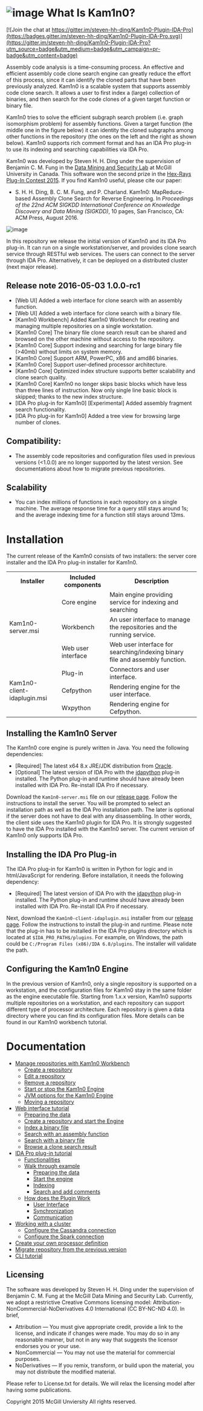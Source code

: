 #  ![image](https://cloud.githubusercontent.com/assets/8474647/14999349/a530f954-1156-11e6-8d8b-6b2136c322bb.png) What Is Kam1n0?

[![Join the chat at https://gitter.im/steven-hh-ding/Kam1n0-Plugin-IDA-Pro](https://badges.gitter.im/steven-hh-ding/Kam1n0-Plugin-IDA-Pro.svg)](https://gitter.im/steven-hh-ding/Kam1n0-Plugin-IDA-Pro?utm_source=badge&utm_medium=badge&utm_campaign=pr-badge&utm_content=badge)

Assembly code analysis is a time-consuming process. An effective and efficient assembly code clone search engine can greatly reduce the effort of this process, since it can identify the cloned parts that have been previously analyzed. Kam1n0 is a scalable system that supports assembly code clone search. It allows a user to first index a (large) collection of binaries, and then search for the code clones of a given target function or binary file. 

Kam1n0 tries to solve the efficient subgraph search problem (i.e. graph isomorphism problem) for assembly functions. Given a target function (the middle one in the figure below) it can identity the cloned subgraphs among other functions in the repository (the ones on the left and the right as shown below). Kam1n0 supports rich comment format and has an IDA Pro plug-in to use its indexing and searching capabilities via IDA Pro. 

Kam1n0 was developed by Steven H. H. Ding under the supervision of Benjamin C. M. Fung in the [Data Mining and Security Lab](http://dmas.lab.mcgill.ca/) at McGill University in Canada. This software won the second prize in the [Hex-Rays Plug-In Contest 2015](https://hex-rays.com/contests/2015/). If you find Kam1n0 useful, please cite our paper:

* S. H. H. Ding, B. C. M. Fung, and P. Charland. Kam1n0: MapReduce-based Assembly Clone Search for Reverse Engineering. In <i>Proceedings of the 22nd ACM SIGKDD International Conference on Knowledge Discovery and Data Mining (SIGKDD)</i>, 10 pages, San Francisco, CA: ACM Press, August 2016.

![image](https://cloud.githubusercontent.com/assets/8474647/9867360/a130631c-5b3a-11e5-8b76-83afec582886.png)

In this repository we release the initial version of Kam1n0 and its IDA Pro plug-in. It can run on a single workstation/server, and provides clone search service through RESTful web services. The users can connect to the server through IDA Pro. Alternatively, it can be deployed on a distributed cluster (next major release).

##  Release note 2016-05-03 1.0.0-rc1
* [Web UI] Added a web interface for clone search with an assembly function.
* [Web UI] Added a web interface for clone search with a binary file.
* [Kam1n0 Workbench] Added Kam1n0 Workbench for creating and managing multiple repositories on a single workstation.
* [Kam1n0 Core] The binary file clone search result can be shared and browsed on the other machine without access to the repository.
* [Kam1n0 Core] Support indexing and searching for large binary file (>40mb) without limits on system memory.
* [Kam1n0 Core] Support ARM, PowerPC, x86 and amd86 binaries.
* [Kam1n0 Core] Support user-defined processor architecture.
* [Kam1n0 Core] Optimized index structure supports better scalability and clone search quality.
* [Kam1n0 Core] Kam1n0 no longer skips basic blocks which have less than three lines of instruction. Now only single line basic block is skipped; thanks to the new index structure.
* [IDA Pro plug-in for Kam1n0] [Experimental] Added assembly fragment search functionality. 
* [IDA Pro plug-in for Kam1n0] Added a tree view for browsing large number of clones.

## Compatibility:

* The assembly code repositories and configuration files used in previous versions (<1.0.0) are no longer supported by the latest version. See documentations about how to migrate previous repositories. 

## Scalability

* You can index millions of functions in each repository on a single machine. The average response time for a query still stays around 1s; and the average indexing time for a function still stays around 13ms.

#  Installation

The current release of the Kam1n0 consists of two installers: the server core installer and the IDA Pro plug-in installer for Kam1n0. 

<table>
  <tr>
    <th>Installer</th>
    <th>Included components</th>
    <th>Description</th>
  </tr>
  <tr>
    <td rowspan="3">Kam1n0-server.msi</td>
     <td>Core engine</td>
     <td>Main engine providing service for indexing and searching</td>
  </tr>
   <tr>
      <td>Workbench</td>
     <td>An user interface to manage the repositories and the running service.</td>
  </tr>
 <tr>
      <td>Web user interface</td>
     <td>Web user interface for searching/indexing binary file and assembly function.</td>
  </tr>
  <tr>
    <td rowspan="3">Kam1n0-client-idaplugin.msi</td>
     <td>Plug-in</td>
     <td>Connectors and user interface.</td>
  </tr>
<tr>
     <td>Cefpython</td>
     <td>Rendering engine for the user interface.</td>
  </tr>
<tr>
     <td>Wxpython</td>
     <td>Rendering engine for Cefpython.</td>
  </tr>
</table>

## Installing the Kam1n0 Server

The Kam1n0 core engine is purely written in Java. You need the following dependencies:

* [Required] The latest x64 8.x JRE/JDK distribution from [Oracle](http://www.oracle.com/technetwork/java/javase/downloads/index.html).
* [Optional] The latest version of IDA Pro with the [idapython](https://code.google.com/p/idapython/) plug-in installed. The Python plug-in and runtime should have already been installed with IDA Pro. Re-install IDA Pro if necessary. 

Download the ```Kam1n0-server.msi``` file on our [release page](https://github.com/McGill-DMaS/Kam1n0-Plugin-IDA-Pro/releases). Follow the instructions to install the server. You will be prompted to select an installation path as well as the IDA Pro installation path. The later is optional if the server does not have to deal with any disassembling. In other words, the client side  uses the Kam1n0 plugin for IDA Pro. It is strongly suggested to have the IDA Pro installed with the Kam1n0 server. The current version of Kam1n0 only supports IDA Pro.

## Installing the IDA Pro Plug-in

The IDA Pro plug-in for Kam1n0 is written in Python for logic and in html/JavaScript for rendering. Before installation, it needs the following dependency:

* [Required] The latest version of IDA Pro with the [idapython](https://code.google.com/p/idapython/) plug-in installed. The Python plug-in and runtime should have already been installed with IDA Pro. Re-install IDA Pro if necessary. 


Next, download the ```Kam1n0-client-idaplugin.msi``` installer from our [release page](https://github.com/McGill-DMaS/Kam1n0-Plugin-IDA-Pro/releases). Follow the instructions to install the plug-in and runtime. Please note that the plug-in has to be installed in the IDA Pro plugins directory which is located at ```$IDA_PRO_PATH$/plugins```. For example, on Windows, the path could be ```C:/Program Files (x86)/IDA 6.8/plugins```. The installer will validate the path. 

## Configuring the Kam1n0 Engine

In the previous version of Kam1n0, only a single repository is supported on a workstation, and the configuration files for Kam1n0 stay in the same folder as the engine executable file. Starting from 1.x.x version, Kam1n0 supports multiple repositories on a workstation, and each repository can support different type of processor architecture. Each repository is given a data directory where you can find its configuration files. More details can be found in our Kam1n0 workbench tutorial.

# Documentation
* [Manage repositories with Kam1n0 Workbench](documentation/workbench.md#kam1n0-workbench-tutorial)
  * [Create a repository](documentation/workbench.md#create-a-repository)
  * [Edit a repository](documentation/workbench.md#edit-a-repository)
  * [Remove a repository](documentation/workbench.md#remove-a-repository)
  * [Start or stop the Kam1n0 Engine](documentation/workbench.md#start-or-stop-the-kam1n0-engine)
  * [JVM options for the Kam1n0 Engine](documentation/workbench.md#jvm-options-for-the-kam1n0-engine)
  * [Moving a repository](documentation/workbench.md#moving-a-repository)
* [Web interface tutorial](documentation/web-ui.md#kam1n0-web-ui-tutorial)
  * [Preparing the data](documentation/web-ui.md#preparing-the-data)
  * [Create a repository and start the Engine](documentation/web-ui.md#create-a-repository-and-start-the-engine)
  * [Index a binary file](documentation/web-ui.md#index-a-binary-file)
  * [Search with an assembly function](documentation/web-ui.md#search-with-an-assembly-function)
  * [Search with a binary file](documentation/web-ui.md#search-with-a-binary-file)
  * [Browse a clone search result](documentation/web-ui.md#browse-a-clone-search-result)
* [IDA Pro plug-in tutorial](documentation/ida-pro-plugin.md#ida-pro-plug-in-tutorial)
  * [Functionalities](documentation/ida-pro-plugin.md#functionalities)
  * [Walk through example](documentation/ida-pro-plugin.md#walk-through-example)
    * [Preparing the data](documentation/ida-pro-plugin.md#preparing-the-data)
    * [Start the engine](documentation/ida-pro-plugin.md#start-the-engine)
    * [Indexing](documentation/ida-pro-plugin.md#indexing)
    * [Search and add comments](documentation/ida-pro-plugin.md#search-and-add-comments)
  * [How does the Plugin Work](documentation/ida-pro-plugin.md#how-does-the-plug-in-work)
    * [User Interface](documentation/ida-pro-plugin.md#user-interface)
    * [Synchronization](documentation/ida-pro-plugin.md#synchronization)
    * [Communication](documentation/ida-pro-plugin.md#communication)
* [Working with a cluster](documentation/cluster.md#working-with-a-cluster)
  * [Configure the Cassandra connection](documentation/cluster.md#configure-the-cassandra-connection)
  * [Configure the Spark connection](documentation/cluster.md#configure-the-spark-connection) 
* [Create your own processor definition](documentation/processor-definition.md#create-your-own-processor-definition)
* [Migrate repository from the previous version](documentation/migration.md#migrate-repository-from-the-previous-version)
* [CLI tutorial](documentation/CLI.md#cli-tutorial)

## Licensing

The software was developed by Steven H. H. Ding under the supervision of Benjamin C. M. Fung at the McGill Data Mining and Security Lab. Currently, we adopt a restrictive Creative Commons licensing model: Attribution-NonCommercial-NoDerivatives 4.0 International (CC BY-NC-ND 4.0). In brief,

- Attribution — You must give appropriate credit, provide a link to the license, and indicate if changes were made. You may do so in any reasonable manner, but not in any way that suggests the licensor endorses you or your use.
- NonCommercial — You may not use the material for commercial purposes.
- NoDerivatives — If you remix, transform, or build upon the material, you may not distribute the modified material.

Please refer to License.txt for details. We will relax the licensing model after having some publications.

Copyright 2015 McGill Unviersity 
All rights reserved.
